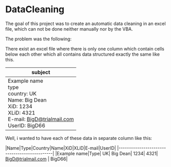 # DataCleaning

The goal of this project was to create an automatic data cleaning in an excel file, which can not be done neither manually nor by the VBA.

The problem was the following:

There exist an excel file where there is only one column which contain cells below each other which all contains data structured exactly the same like this.

|subject|
|-------|
|Example name <br>type <br>country: UK  <br>Name: Big Dean <br>XiD: 1234 <br>XLiD: 4321 <br> E-mail: BigD@trialmail.com <br> UserID: BigD66 |

Well, i wanted to have each of these data in separate column like this:

|Name|Type|Country|Name|XiD|XLiD|E-mail|UserID|
|----------------------------------------------|
|Example name|Type| UK| Big Dean| 1234| 4321| BigD@trialmail.com | BigD66|
